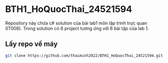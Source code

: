 # BTH1_HoQuocThai_24521594

Repository này chứa c# solution của bài lab1 môn lập trình trực quan (IT008). Trong solution có 6 project tương ứng với 6 bài tập của lab 1.

## Lấy repo về máy
```bash
git clone https://github.com/thaiminh2022/BTH1_HoQuocThai_24521594.git
```